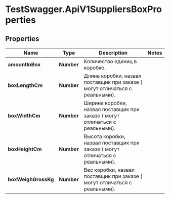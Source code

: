 # TestSwagger.ApiV1SuppliersBoxProperties

## Properties

Name | Type | Description | Notes
------------ | ------------- | ------------- | -------------
**amountInBox** | **Number** | Количество единиц в коробке. | 
**boxLengthCm** | **Number** | Длина коробки, назвал поставщик при заказе ( могут отличаться с реальными). | 
**boxWidthCm** | **Number** | Ширина коробки, назвал поставщик при заказе ( могут отличаться с реальными). | 
**boxHeightCm** | **Number** | Высота коробки, назвал поставщик при заказе ( могут отличаться с реальными). | 
**boxWeighGrossKg** | **Number** | Вес коробки, назвал поставщик при заказе ( могут отличаться с реальными). | 


